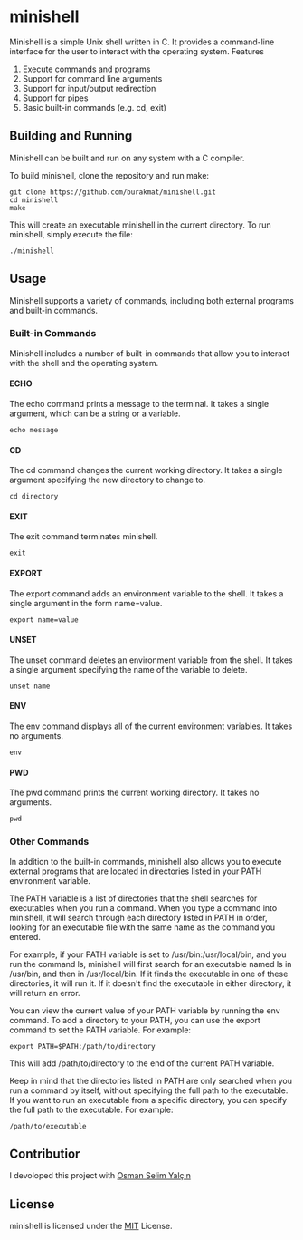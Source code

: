 
# minishell

Minishell is a simple Unix shell written in C. It provides a command-line interface for the user to interact with the operating system.
Features

1. Execute commands and programs
1. Support for command line arguments
1. Support for input/output redirection
1. Support for pipes
1. Basic built-in commands (e.g. cd, exit)

## Building and Running

Minishell can be built and run on any system with a C compiler.

To build minishell, clone the repository and run make:
```
git clone https://github.com/burakmat/minishell.git
cd minishell
make
```
This will create an executable minishell in the current directory. To run minishell, simply execute the file:
```
./minishell
```
## Usage

Minishell supports a variety of commands, including both external programs and built-in commands.

### Built-in Commands

Minishell includes a number of built-in commands that allow you to interact with the shell and the operating system.
#### ECHO

The echo command prints a message to the terminal. It takes a single argument, which can be a string or a variable.
```
echo message
```
#### CD

The cd command changes the current working directory. It takes a single argument specifying the new directory to change to.
```
cd directory
```
#### EXIT

The exit command terminates minishell.

```
exit
```
#### EXPORT

The export command adds an environment variable to the shell. It takes a single argument in the form name=value.

```
export name=value
```
#### UNSET

The unset command deletes an environment variable from the shell. It takes a single argument specifying the name of the variable to delete.
```
unset name
```
#### ENV

The env command displays all of the current environment variables. It takes no arguments.
```
env
```
#### PWD

The pwd command prints the current working directory. It takes no arguments.
```
pwd
```
### Other Commands

In addition to the built-in commands, minishell also allows you to execute external programs that are located in directories listed in your PATH environment variable.

The PATH variable is a list of directories that the shell searches for executables when you run a command. When you type a command into minishell, it will search through each directory listed in PATH in order, looking for an executable file with the same name as the command you entered.

For example, if your PATH variable is set to /usr/bin:/usr/local/bin, and you run the command ls, minishell will first search for an executable named ls in /usr/bin, and then in /usr/local/bin. If it finds the executable in one of these directories, it will run it. If it doesn't find the executable in either directory, it will return an error.

You can view the current value of your PATH variable by running the env command. To add a directory to your PATH, you can use the export command to set the PATH variable. For example:
```
export PATH=$PATH:/path/to/directory
```
This will add /path/to/directory to the end of the current PATH variable.

Keep in mind that the directories listed in PATH are only searched when you run a command by itself, without specifying the full path to the executable. If you want to run an executable from a specific directory, you can specify the full path to the executable. For example:
```
/path/to/executable
```
## Contributior

I devoloped this project with [Osman Selim Yalçın](https://github.com/osman-selim-yalcin)

## License

minishell is licensed under the [MIT](https://github.com/burakmat/minishell/blob/master/LICENSE) License.
